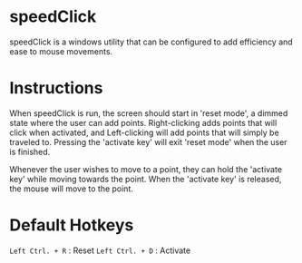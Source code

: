 **speedClick**
==========
speedClick is a windows utility that can be configured to add efficiency and ease to mouse movements. 

**Instructions**
==========
When speedClick is run, the screen should start in 'reset mode', a dimmed state where the user can add points. Right-clicking adds points that will click when activated, and Left-clicking will add points that will simply be traveled to. 
Pressing the 'activate key' will exit 'reset mode' when the user is finished. 

Whenever the user wishes to move to a point, they can hold the 'activate key' while moving towards the point. When the 'activate key' is released, the mouse will move to the point.

**Default Hotkeys**
==========
``Left Ctrl. + R`` : Reset
``Left Ctrl. + D`` : Activate
